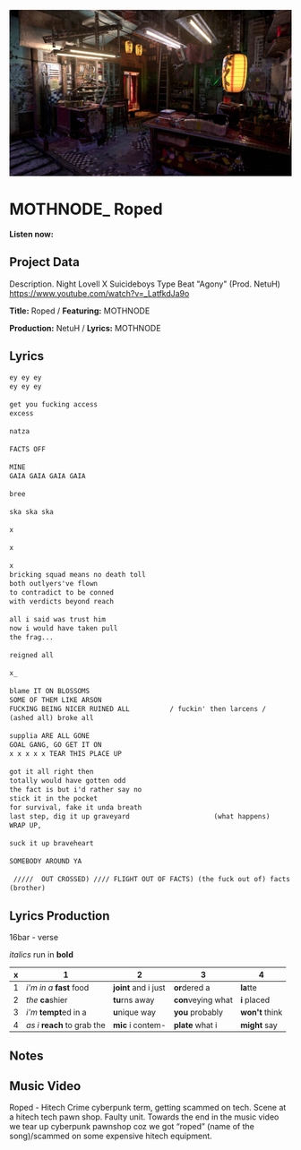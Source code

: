 ![](pawnshop_placeholder.jpg)

# MOTHNODE_ Roped

**Listen now:**

## Project Data

Description. Night Lovell X Suicideboys Type Beat "Agony" (Prod. NetuH)
https://www.youtube.com/watch?v=_LatfkdJa9o

**Title:** Roped / **Featuring:** MOTHNODE

**Production:** NetuH / **Lyrics:** MOTHNODE

## Lyrics

```
ey ey ey
ey ey ey

get you fucking access
excess

natza

FACTS OFF

MINE
GAIA GAIA GAIA GAIA

bree

ska ska ska

x

x

x
bricking squad means no death toll
both outlyers've flown
to contradict to be conned
with verdicts beyond reach

all i said was trust him
now i would have taken pull
the frag... 

reigned all

x_

blame IT ON BLOSSOMS
SOME OF THEM LIKE ARSON
FUCKING BEING NICER RUINED ALL          / fuckin' then larcens / (ashed all) broke all

supplia ARE ALL GONE 
GOAL GANG, GO GET IT ON
x x x x x TEAR THIS PLACE UP

got it all right then 
totally would have gotten odd 
the fact is but i'd rather say no
stick it in the pocket 
for survival, fake it unda breath 
last step, dig it up graveyard                     (what happens)  WRAP UP,

suck it up braveheart

SOMEBODY AROUND YA

 /////  OUT CROSSED) //// FLIGHT OUT OF FACTS) (the fuck out of) facts (brother)
```

## Lyrics Production

16bar - verse

*italics* run in
**bold**

| x | 1 | 2 | 3 | 4 |
|---|---|---|---|---|
| 1 | *i'm in a* **fast** food | **joint** and i just  | **or**dered a  | **la**tte  |
| 2 | *the* **ca**shier | **tu**rns away  |  **con**veying what |  **i** placed |
| 3 | *i'm* **tempt**ed in a | **u**nique way  |  **you** probably |  **won't** think |
| 4 | *as i* **reach** to grab the |  **mic** i contem-  | **plate** what i | **might** say |

## Notes

## Music Video

Roped - Hitech Crime cyberpunk term, getting scammed on tech. Scene at a hitech tech pawn shop. Faulty unit.
Towards the end in the music video we tear up cyberpunk pawnshop coz we got “roped” (name of the song)/scammed on some expensive hitech equipment.
